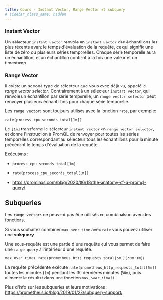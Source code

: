 ```yaml
---
title: Cours - Instant Vector, Range Vector et subquery
# sidebar_class_name: hidden
---
```


### Instant Vector

Un sélecteur `instant vector` renvoie un `instant vector` des échantillons les plus récents avant le temps d'évaluation de la requête, ce qui signifie une liste de zéro ou plusieurs séries temporelles. Chaque série temporelle aura un échantillon, et un échantillon contient à la fois une valeur et un timestamp. 

<!-- Lorsque vous demandez l'utilisation actuelle de la mémoire, vous ne voulez pas que les échantillons d'une instance qui a été éteinte il y a plusieurs jours soient inclus, un concept connu sous le nom de *staleness*. -->

### Range Vector

Il existe un second type de sélecteur que vous avez déjà vu, appelé le *range vector selector*. Contrairement à un sélecteur `instant vector`, qui renvoie un échantillon par série temporelle, un `range vector selector` peut renvoyer plusieurs échantillons pour chaque série temporelle.

Les `range vectors` sont toujours utilisés avec la fonction `rate`, par exemple:

```
rate(process_cpu_seconds_total[1m])
```

Le `[1m]` transforme le sélecteur `instant vector` en `range vector selector`, et donne l'instruction à PromQL de renvoyer pour toutes les séries temporelles correspondant au sélecteur tous les échantillons pour la minute précédant le temps d'évaluation de la requête.

Exécutons : 
  - `process_cpu_seconds_total[1m]` 
  - `rate(process_cpu_seconds_total[1m])` 

- https://promlabs.com/blog/2020/06/18/the-anatomy-of-a-promql-query/

## Subqueries

Les `range vectors` ne peuvent pas être utilisés en combinaison avec des fonctions.

<!-- Si vous souhaitez combiner `max_over_time` avec `rate`, vous pouvez soit utiliser des recording rules, qui enregistreraient le résultat de la fonction `rate` et le passeraient à la fonction `max_over_time`, soit vous pouvez utiliser une **subquery**. -->
Si vous souhaitez combiner `max_over_time` avec `rate` vous pouvez utiliser une **subquery**.

Une sous-requête est une partie d'une requête qui vous permet de faire une `range query` à l'intérieur d'une requête.

```
max_over_time( rate(prometheus_http_requests_total[5m])[30m:1m])
```

La requête précédente exécute `rate(prometheus_http_requests_total[5m])` toutes les minutes (`1m`) pendant les 30 dernières minutes (`30m`), puis alimente le résultat dans une fonction `max_over_time()`.

Plus d'info sur les subqueries et leurs motivations : https://prometheus.io/blog/2019/01/28/subquery-support/
